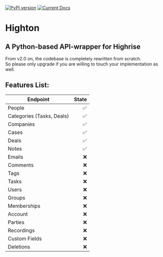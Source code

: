[![PyPI version](https://badge.fury.io/py/Highton.svg)](https://badge.fury.io/py/Highton) [![Current Docs](https://readthedocs.org/projects/highton/badge/?version=latest)](http://highton.readthedocs.io/en/latest/)

Highton
===========

## A Python-based API-wrapper for Highrise

From v2.0 on, the codebase is completely rewritten from scratch.    
So please only upgrade if you are willing to touch your implementation as well.


## Features List:

| Endpoint | State |
|-------|-----:|
|People   |:white_check_mark:|
|Categories (Tasks, Deals)|:white_check_mark:|
|Companies | :white_check_mark:|
|Cases | :white_check_mark:|
|Deals | :white_check_mark:|
|Notes | :white_check_mark:|
|Emails | :x:|
|Comments | :x:|
|Tags | :x:|
|Tasks | :x:|
|Users | :x:|
|Groups | :x:|
|Memberships | :x:|
|Account | :x:|
|Parties | :x:|
|Recordings | :x:|
|Custom Fields | :x:|
|Deletions | :x:|
